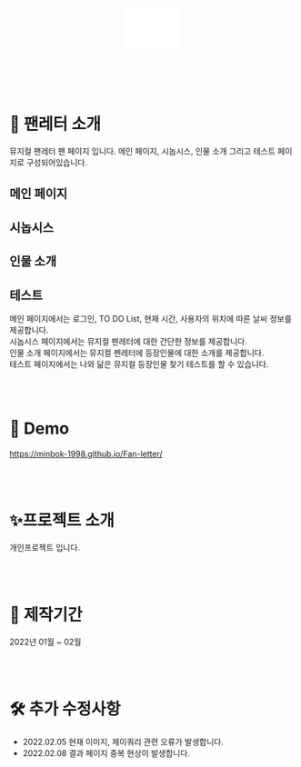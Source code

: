 <br>
<br>
<br>
<br>
<div align='center'>
    <img src="readme_img/logo.png" width="100px">
</div>
<br>
<br>
<br>
<br>
  
# 💌 팬레터 소개
 뮤지컬 팬레터 팬 페이지 입니다.
 메인 페이지, 시놉시스, 인물 소개 그리고 테스트 페이지로 구성되어있습니다.<br>

 ## 메인 페이지

 ## 시놉시스

 ## 인물 소개

 ## 테스트
 
 메인 페이지에서는 로그인, TO DO List, 현재 시간, 사용자의 위치에 따른 날씨 정보를 제공합니다.<br>
 시놉시스 페이지에서는 뮤지컬 펜레터에 대한 간단한 정보를 제공합니다.<br>
 인물 소개 페이지에서는 뮤지컬 펜레터에 등장인물에 대한 소개를 제공합니다.<br>
 테스트 페이지에서는 나와 닮은 뮤지컬 등장인물 찾기 테스트를 할 수 있습니다.
 
<br>
<br>

# 👀 Demo
https://minbok-1998.github.io/Fan-letter/

<br>
<br>
 
# ✨프로젝트 소개
개인프로젝트 입니다.

<br>
<br>

# 📆 제작기간
2022년 01월 ~ 02월

<br>
<br>

# 🛠 추가 수정사항
- 2022.02.05 현재 이미지, 제이쿼리 관련 오류가 발생합니다.
- 2022.02.08 결과 페이지 중복 현상이 발생합니다.